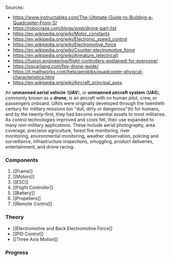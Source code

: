Sources:
- https://www.instructables.com/The-Ultimate-Guide-to-Building-a-Quadcopter-From-S/
- https://robocraze.com/blogs/post/drone-part-list
- https://en.wikipedia.org/wiki/Motor_constants
- https://en.wikipedia.org/wiki/Electronic_speed_control
- https://en.wikipedia.org/wiki/Electromotive_force
- https://en.wikipedia.org/wiki/Counter-electromotive_force
- https://en.wikipedia.org/wiki/Armature_(electrical)
- https://fusion.engineering/flight-controllers-explained-for-everyone/
- https://oscarliang.com/fpv-drone-guide/
- https://it.mathworks.com/help/aeroblks/quadcopter-physical-characteristics.html
- https://en.wikipedia.org/wiki/Aircraft_principal_axes

An **unmanned aerial vehicle** (**UAV**), or **unmanned aircraft system** (**UAS**), commonly known as a **drone**, is an aircraft with no human pilot, crew, or passengers onboard. UAVs were originally developed through the twentieth century for military missions too "dull, dirty or dangerous"(h) for humans, and by the twenty-first, they had become essential assets to most militaries. As control technologies improved and costs fell, their use expanded to many non-military applications. These include aerial photography, area coverage, precision agriculture, forest fire monitoring, river monitoring, environmental monitoring, weather observation, policing and surveillance, infrastructure inspections, smuggling, product deliveries, entertainment, and drone racing.

### Components
1) [[Frame]]
2) [[Motors]]
3) [[ESC]]
4) [[Flight Controller]]
5) [[Battery]]
6) [[Propellers]]
7) [[Remote Control]]
### Theory
- [[Electromotive and Back Electromotive Force]] 
- [[PID Control]] 
- [[Three Axis Motion]] 
### Progress